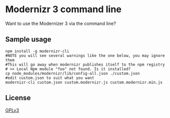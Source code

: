 # Modernizr 3 command line

Want to use the Modernizer 3 via the command line?

## Sample usage

    npm install -g modernizr-cli
    #NOTE you will see several warnings like the one below, you may ignore them
    #This will go away when modernizr publishes itself to the npm registry
    # >> Local Npm module "foo" not found. Is it installed?
    cp node_modules/modernizr/lib/config-all.json ./custom.json
    #edit custom.json to suit what you want
    modernizr-cli custom.json custom.modernizr.js custom.modernizr.min.js

## License

[GPLv3](http://www.gnu.org/licenses/gpl-3.0.html)
